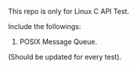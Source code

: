 This repo is only for Linux C API Test.

Include the followings:
1. POSIX Message Queue.

(Should be updated for every test). 
